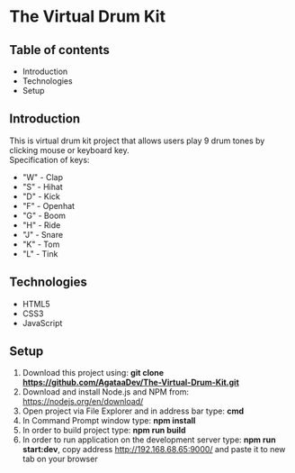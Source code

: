 # The Virtual Drum Kit
## Table of contents
* Introduction
* Technologies
* Setup
## Introduction
This is virtual drum kit project that allows users play 9 drum tones by clicking mouse or keyboard key.  
Specification of keys:
* "W" - Clap
* "S" - Hihat
* "D" - Kick
* "F" - Openhat
* "G" - Boom
* "H" - Ride
* "J" - Snare
* "K" - Tom
* "L" - Tink
## Technologies
* HTML5
* CSS3
* JavaScript
## Setup
1. Download this project using: **git clone https://github.com/AgataaDev/The-Virtual-Drum-Kit.git**
2. Download and install Node.js and NPM from: https://nodejs.org/en/download/
3. Open project via File Explorer and in address bar type: **cmd**
4. In Command Prompt window type: **npm install**
5. In order to build project type: **npm run build**
6. In order to run application on the development server type: **npm run start:dev**, copy address http://192.168.68.65:9000/ and paste it to new tab on your browser
